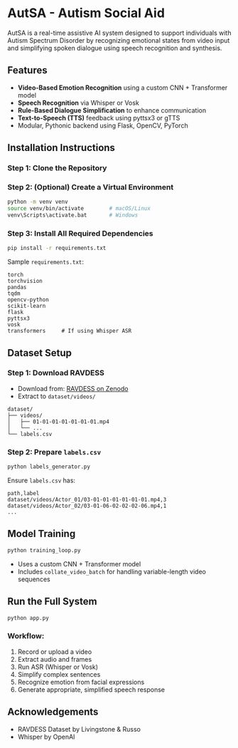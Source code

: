 
# AutSA - Autism Social Aid

AutSA is a real-time assistive AI system designed to support individuals with Autism Spectrum Disorder by recognizing emotional states from video input and simplifying spoken dialogue using speech recognition and synthesis.


## Features

- **Video-Based Emotion Recognition** using a custom CNN + Transformer model
- **Speech Recognition** via Whisper or Vosk
- **Rule-Based Dialogue Simplification** to enhance communication
- **Text-to-Speech (TTS)** feedback using pyttsx3 or gTTS
- Modular, Pythonic backend using Flask, OpenCV, PyTorch


## Installation Instructions

### Step 1: Clone the Repository

### Step 2: (Optional) Create a Virtual Environment

```bash
python -m venv venv
source venv/bin/activate        # macOS/Linux
venv\Scripts\activate.bat       # Windows
```

### Step 3: Install All Required Dependencies

```bash
pip install -r requirements.txt
```

Sample `requirements.txt`:
```
torch
torchvision
pandas
tqdm
opencv-python
scikit-learn
flask
pyttsx3
vosk
transformers     # If using Whisper ASR
```

## Dataset Setup

### Step 1: Download RAVDESS

- Download from: [RAVDESS on Zenodo](https://zenodo.org/record/1188976)
- Extract to `dataset/videos/`

```
dataset/
├── videos/
│   ├── 01-01-01-01-01-01-01.mp4
│   └── ...
└── labels.csv
```

### Step 2: Prepare `labels.csv`

```bash
python labels_generator.py
```

Ensure `labels.csv` has:
```csv
path,label
dataset/videos/Actor_01/03-01-01-01-01-01-01.mp4,3
dataset/videos/Actor_02/03-01-06-02-02-02-06.mp4,1
...
```

## Model Training

```bash
python training_loop.py
```

- Uses a custom CNN + Transformer model
- Includes `collate_video_batch` for handling variable-length video sequences


## Run the Full System

```bash
python app.py
```

### Workflow:

1. Record or upload a video
2. Extract audio and frames
3. Run ASR (Whisper or Vosk)
4. Simplify complex sentences
5. Recognize emotion from facial expressions
6. Generate appropriate, simplified speech response


## Acknowledgements

- RAVDESS Dataset by Livingstone & Russo
- Whisper by OpenAI

